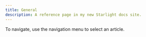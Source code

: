 ```yaml
---
title: General
description: A reference page in my new Starlight docs site.
---
```

To navigate, use the navigation menu to select an article.